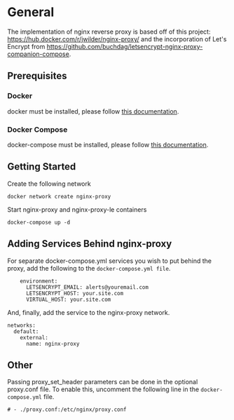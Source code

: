 # General
The implementation of nginx reverse proxy is based off of this project: https://hub.docker.com/r/jwilder/nginx-proxy/ and the incorporation of Let's Encrypt from https://github.com/buchdag/letsencrypt-nginx-proxy-companion-compose.
## Prerequisites
### Docker
docker must be installed, please follow [this documentation](https://docs.docker.com/engine/install/).
### Docker Compose
docker-compose must be installed, please follow [this documentation](https://docs.docker.com/compose/install/).
## Getting Started
Create the following network
```
docker network create nginx-proxy
```
Start nginx-proxy and nginx-proxy-le containers
```
docker-compose up -d
```
## Adding Services Behind nginx-proxy
For separate docker-compose.yml services you wish to put behind the proxy, add the following to the `docker-compose.yml file`.
```
    environment:
	  LETSENCRYPT_EMAIL: alerts@youremail.com
      LETSENCRYPT_HOST: your.site.com
      VIRTUAL_HOST: your.site.com
```
And, finally, add the service to the nginx-proxy network.
```
networks:
  default:
    external:
      name: nginx-proxy
```
## Other
Passing proxy_set_header parameters can be done in the optional proxy.conf file. To enable this, uncomment the following line in the `docker-compose.yml` file.
```
# - ./proxy.conf:/etc/nginx/proxy.conf
```
